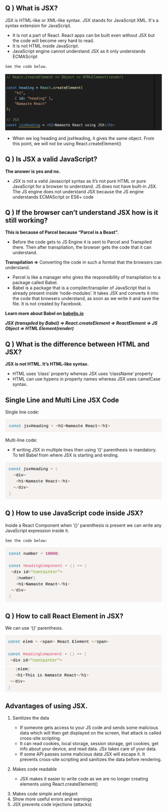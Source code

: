 ## Q ) What is JSX?

JSX is HTML-like or XML-like syntax. JSX stands for JavaScript XML. It's a syntax extension for JavaScript.

- It is not a part of React. React apps can be built even without JSX but the code will become very hard to read.
- It is not HTML inside JavaScript.
- JavaScript engine cannot understand JSX as it only understands ECMAScript

`See the code below.` </br></br> ![Code Example](./images/image-1.png)

- When we log heading and jsxHeading, it gives the same object. From this point, we will not be using React.createElement()

## Q ) Is JSX a valid JavaScript?

**The answer is yes and no.**

- JSX is not a valid Javascript syntax as it’s not pure HTML or pure JavaScript for a browser to understand. JS does not have built-in JSX. The JS engine does not understand JSX because the JS engine understands ECMAScript or ES6+ code

## Q ) If the browser can’t understand JSX how is it still working?

**This is because of Parcel because “Parcel is a Beast”.**

- Before the code gets to JS Engine it is sent to Parcel and Transpiled there. Then after transpilation, the browser gets the code that it can understand.

**Transpilation ⇒** Converting the code in such a format that the browsers can understand.

- Parcel is like a manager who gives the responsibility of transpilation to a package called Babel.
- Babel is a package that is a compiler/transpiler of JavaScript that is already present inside ‘node-modules’. It takes JSX and converts it into the code that browsers understand, as soon as we write it and save the file. It is not created by Facebook.

**Learn more about Babel on [babeljs.io](https://babeljs.io/)**

**_JSX (transpiled by Babel) ⇒ React.createElement ⇒ ReactElement ⇒ JS Object ⇒ HTML Element(render)_**

## Q ) What is the difference between HTML and JSX?

**JSX is not HTML. It’s HTML-like syntax.**

- HTML uses ‘class’ property whereas JSX uses ‘className’ property
- HTML can use hypens in property names whereas JSX uses camelCase syntax.

## Single Line and Multi Line JSX Code

Single line code:

![Single line code](./images/image-4.png)

Multi-line code:

- If writing JSX in multiple lines then using ‘()’ parenthesis is mandatory. To tell Babel from where JSX is starting and ending.

![Multi-line code](./images/image-5.png)

## Q ) How to use JavaScript code inside JSX?

Inside a React Component when ‘{}’ parenthesis is present we can write any JavaScript expression inside it.

`See the code below:`

![JS inside JSX](./images/image-3.png)

## Q ) How to call React Element in JSX?

We can use ‘{}’ parenthesis.

![React Element in JSX](./images/image.png)
![React Element in JSX](./images/image-2.png)

## Advantages of using JSX.

1. Sanitizes the data

   - If someone gets access to your JS code and sends some malicious data which will then get displayed on the screen, that attack is called cross-site scripting.
   - It can read cookies, local storage, session storage, get cookies, get info about your device, and read data. JSx takes care of your data.
   - If some API passes some malicious data JSX will escape it. It prevents cross-site scripting and sanitizes the data before rendering.

2. Makes code readable
   - JSX makes it easier to write code as we are no longer creating elements using React.createElement()

3) Makes code simple and elegant
4) Show more useful errors and warnings
5) JSX prevents code injections (attacks)